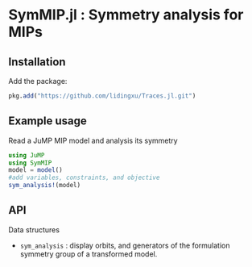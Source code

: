 # SymMIP.jl : Symmetry analysis for MIPs


## Installation

Add the package:
```julia
pkg.add("https://github.com/lidingxu/Traces.jl.git")
```


## Example usage


Read a JuMP MIP model and analysis its symmetry
```julia
using JuMP
using SymMIP
model = model()
#add variables, constraints, and objective
sym_analysis!(model)
```


## API

Data structures
* `sym_analysis` :  display orbits, and generators of the formulation symmetry group of a transformed model.
